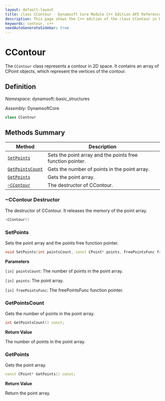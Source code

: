 ```yaml
---
layout: default-layout
title: class CContour - Dynamsoft Core Module C++ Edition API Reference
description: This page shows the C++ edition of the class CContour in Dynamsoft Core Module.
keywords: contour, c++
needAutoGenerateSidebar: true
---
```


# CContour

The `CContour` class represents a contour in 2D space. It contains an array of CPoint objects, which represent the vertices of the contour.

## Definition

*Namespace:* dynamsoft::basic_structures

*Assembly:* DynamsoftCore

```cpp
class CContour 
```

## Methods Summary

| Method               | Description |
|----------------------|-------------|
| [`SetPoints`](#setpoints) | Sets the point array and the points free function pointer. |
| [`GetPointsCount`](#getpointscount) | Gets the number of points in the point array. |
| [`GetPoints`](#getpoints) | Gets the point array. |
| [`~CContour`](#ccontour-destructor) | The destructor of CContour. |

### ~CContour Destructor

The destructor of CContour. It releases the memory of the point array.

```cpp
~CContour()
```

### SetPoints

Sets the point array and the points free function pointer.

```cpp
void SetPoints(int pointsCount, const CPoint* points, FreePointsFunc freePointsFunc);
```

**Parameters**

`[in] pointsCount`: The number of points in the point array.

`[in] points`: The point array.

`[in] freePointsFunc`: The freePointsFunc function pointer.

### GetPointsCount

Gets the number of points in the point array.

```cpp
int GetPointsCount() const;
```

**Return Value**

The number of points in the point array.

### GetPoints

Gets the point array.

```cpp
const CPoint* GetPoints() const;
```

**Return Value**

Return the point array.
